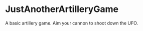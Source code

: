 JustAnotherArtilleryGame
========================
A basic artillery game. Aim your cannon to shoot down the UFO.
